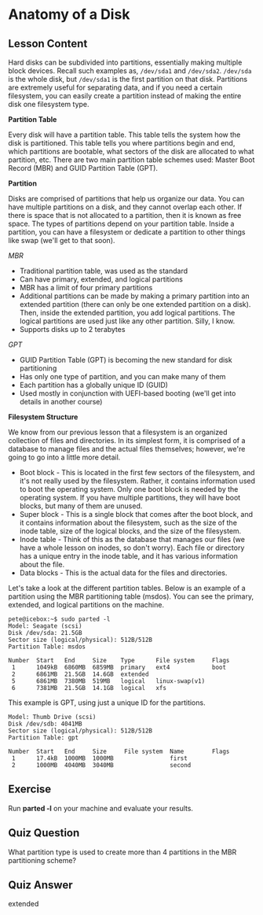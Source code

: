 # Anatomy of a Disk

## Lesson Content

Hard disks can be subdivided into partitions, essentially making multiple block devices. Recall such examples as, `/dev/sda1` and `/dev/sda2`. `/dev/sda` is the whole disk, but `/dev/sda1` is the first partition on that disk. Partitions are extremely useful for separating data, and if you need a certain filesystem, you can easily create a partition instead of making the entire disk one filesystem type.

**Partition Table**

Every disk will have a partition table. This table tells the system how the disk is partitioned. This table tells you where partitions begin and end, which partitions are bootable, what sectors of the disk are allocated to what partition, etc. There are two main partition table schemes used: Master Boot Record (MBR) and GUID Partition Table (GPT).

**Partition**

Disks are comprised of partitions that help us organize our data. You can have multiple partitions on a disk, and they cannot overlap each other. If there is space that is not allocated to a partition, then it is known as free space. The types of partitions depend on your partition table. Inside a partition, you can have a filesystem or dedicate a partition to other things like swap (we'll get to that soon).

_MBR_

- Traditional partition table, was used as the standard
- Can have primary, extended, and logical partitions
- MBR has a limit of four primary partitions
- Additional partitions can be made by making a primary partition into an extended partition (there can only be one extended partition on a disk). Then, inside the extended partition, you add logical partitions. The logical partitions are used just like any other partition. Silly, I know.
- Supports disks up to 2 terabytes

_GPT_

- GUID Partition Table (GPT) is becoming the new standard for disk partitioning
- Has only one type of partition, and you can make many of them
- Each partition has a globally unique ID (GUID)
- Used mostly in conjunction with UEFI-based booting (we'll get into details in another course)

**Filesystem Structure**

We know from our previous lesson that a filesystem is an organized collection of files and directories. In its simplest form, it is comprised of a database to manage files and the actual files themselves; however, we're going to go into a little more detail.

- Boot block - This is located in the first few sectors of the filesystem, and it's not really used by the filesystem. Rather, it contains information used to boot the operating system. Only one boot block is needed by the operating system. If you have multiple partitions, they will have boot blocks, but many of them are unused.
- Super block - This is a single block that comes after the boot block, and it contains information about the filesystem, such as the size of the inode table, size of the logical blocks, and the size of the filesystem.
- Inode table - Think of this as the database that manages our files (we have a whole lesson on inodes, so don't worry). Each file or directory has a unique entry in the inode table, and it has various information about the file.
- Data blocks - This is the actual data for the files and directories.

Let's take a look at the different partition tables. Below is an example of a partition using the MBR partitioning table (msdos). You can see the primary, extended, and logical partitions on the machine.

```plaintext
pete@icebox:~$ sudo parted -l
Model: Seagate (scsi)
Disk /dev/sda: 21.5GB
Sector size (logical/physical): 512B/512B
Partition Table: msdos

Number  Start   End     Size    Type      File system     Flags
 1      1049kB  6860MB  6859MB  primary   ext4            boot
 2      6861MB  21.5GB  14.6GB  extended
 5      6861MB  7380MB  519MB   logical   linux-swap(v1)
 6      7381MB  21.5GB  14.1GB  logical   xfs
```

This example is GPT, using just a unique ID for the partitions.

```plaintext
Model: Thumb Drive (scsi)
Disk /dev/sdb: 4041MB
Sector size (logical/physical): 512B/512B
Partition Table: gpt

Number  Start   End     Size     File system  Name        Flags
 1      17.4kB  1000MB  1000MB                first
 2      1000MB  4040MB  3040MB                second
```

## Exercise

Run **parted -l** on your machine and evaluate your results.

## Quiz Question

What partition type is used to create more than 4 partitions in the MBR partitioning scheme?

## Quiz Answer

extended
